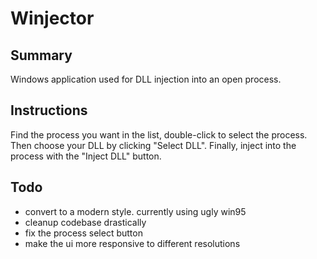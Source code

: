 # Winjector
## Summary
Windows application used for DLL injection into an open process.

## Instructions
Find the process you want in the list, double-click to select the process.
Then choose your DLL by clicking "Select DLL".
Finally, inject into the process with the "Inject DLL" button.

## Todo
- convert to a modern style. currently using ugly win95
- cleanup codebase drastically
- fix the process select button
- make the ui more responsive to different resolutions